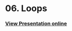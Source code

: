 # 06. Loops
### [View Presentation online](https://rawgit.com/TelerikAcademy/SchoolAcademy/master/2015-10-Java-Fundamentals-1/06.%20Loops/slides/index.html)